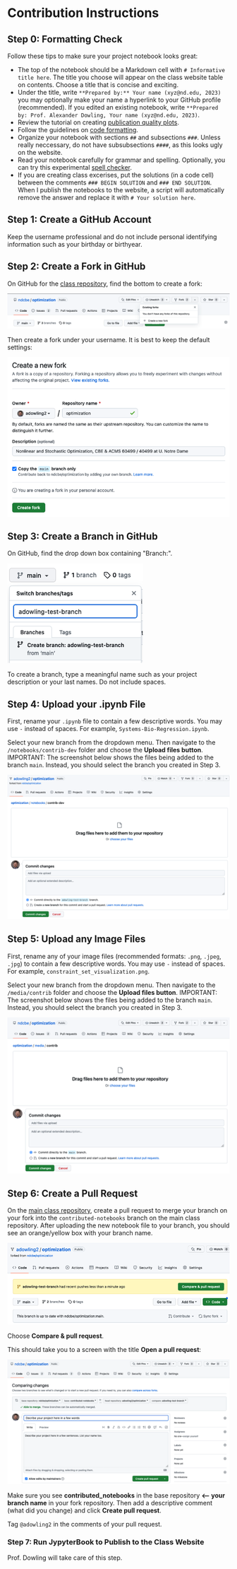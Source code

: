 # Contribution Instructions

## Step 0: Formatting Check

Follow these tips to make sure your project notebook looks great:
* The top of the notebook should be a Markdown cell with `# Informative title here`. The title you choose will appear on the class website table on contents. Choose a title that is concise and exciting.
* Under the title, write `**Prepared by:** Your name (xyz@nd.edu, 2023)` you may optionally make your name a hyperlink to your GitHub profile (recommended). If you edited an existing notebook, write `**Prepared by: Prof. Alexander Dowling, Your name (xyz@nd.edu, 2023)`.
* Review the tutorial on creating [publication quality plots](https://ndcbe.github.io/data-and-computing/notebooks/01/Publication-Quality-Figures.html).
* Follow the guidelines on [code formatting](https://ndcbe.github.io/data-and-computing/notebooks/01/Pseudocode.html#python-and-commenting-guidelines).
* Organize your notebook with sections `##` and subsections `###`. Unless really neccessary, do not have subsubsections `####`, as this looks ugly on the website.
* Read your notebook carefully for grammar and spelling. Optionally, you can try this experimental [spell checker](https://chrome.google.com/webstore/detail/colab-spellcheck/ibnfomklkmoocmbmjlddagkippmndioc).
* If you are creating class excerises, put the solutions (in a code cell) between the comments `### BEGIN SOLUTION` and `### END SOLUTION`. When I publish the notebooks to the website, a script will automatically remove the answer and replace it with `# Your solution here`.

## Step 1: Create a GitHub Account

Keep the username professional and do not include personal identifying information such as your birthday or birthyear.

## Step 2: Create a Fork in GitHub

On GitHub for the [class repository](https://github.com/ndcbe/optimization), find the bottom to create a fork:

![](/media/contrib_instructions/fork1.png)

Then create a fork under your username. It is best to keep the default settings:

![](/media/contrib_instructions/fork2.png)


## Step 3: Create a Branch in GitHub

On GitHub, find the drop down box containing "Branch:".

![](/media/contrib_instructions/create-branch.png)

To create a branch, type a meaningful name such as your project description or your last names. Do not include spaces.

## Step 4: Upload your .ipynb File

First, rename your `.ipynb` file to contain a few descriptive words. You may use `-` instead of spaces. For example, `Systems-Bio-Regression.ipynb`.

Select your new branch from the dropdown menu. Then navigate to the `/notebooks/contrib-dev` folder and choose the **Upload files button**. IMPORTANT: The screenshot below shows the files being added to the branch `main`. Instead, you should select the branch you created in Step 3.

![](/media/contrib_instructions/upload-notebook.png)

## Step 5: Upload any Image Files

First, rename any of your image files (recommended formats: `.png`, `.jpeg`, `.jpg`) to contain a few descriptive words. You may use `-` instead of spaces. For example, `constraint_set_visualization.png`.

Select your new branch from the dropdown menu. Then navigate to the `/media/contrib` folder and choose the **Upload files button**. IMPORTANT: The screenshot below shows the files being added to the branch `main`. Instead, you should select the branch you created in Step 3.

![](/media/contrib_instructions/upload-figures.png)

## Step 6: Create a Pull Request

On the [main class repository](https://github.com/ndcbe/optimization), create a pull request to merge your branch on your fork into the `contributed-notebooks` branch on the main class repository. After uploading the new notebook file to your branch, you should see an orange/yellow box with your branch name.

![](/media/contrib_instructions/pull-request1.png)

Choose **Compare & pull request**.

This should take you to a screen with the title **Open a pull request**:

![](/media/contrib_instructions/pull-request2.png)

Make sure you see **contributed_notebooks** in the base repository **<-- your branch name** in your fork repository. Then add a descriptive comment (what did you change) and click **Create pull request**.

Tag `@adowling2` in the comments of your pull request.

### Step 7: Run JypyterBook to Publish to the Class Website

Prof. Dowling will take care of this step.